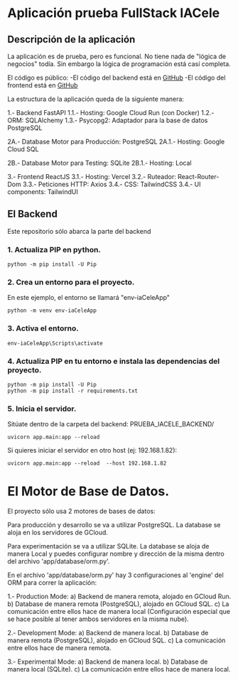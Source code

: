 # Aplicación prueba FullStack IACele


## Descripción de la aplicación

La aplicación es de prueba, pero es funcional. No tiene nada de "lógica de negocios" todía. Sin embargo la lógica de programación está casí completa.



El código es público:
 -El código del backend está en [GitHub](https://github.com/ecostichp/inventario_app_backend)
 -El código del frontend está en [GitHub](https://github.com/ecostichp/prueba_iacele_frontend)



La estructura de la aplicación queda de la siguiente manera:

1.- Backend FastAPI
  1.1.- Hosting: Google Cloud Run (con Docker)
  1.2.- ORM: SQLAlchemy
  1.3.- Psycopg2: Adaptador para la base de datos PostgreSQL

2A.- Database Motor para Producción: PostgreSQL
  2A.1.- Hosting: Google Cloud SQL

2B.- Database Motor para Testing: SQLite
  2B.1.- Hosting: Local


3.- Frontend ReactJS
  3.1.- Hosting: Vercel
  3.2.- Ruteador: React-Router-Dom
  3.3.- Peticiones HTTP: Axios
  3.4.- CSS: TailwindCSS
  3.4.- UI components: TailwindUI





## El Backend

Este repositorio sólo abarca la parte del backend


### 1. Actualiza PIP en python.
```
python -m pip install -U Pip  
```

### 2. Crea un entorno para el proyecto.
En este ejemplo, el entorno se llamará "env-iaCeleApp"

```
python -m venv env-iaCeleApp
```

### 3. Activa el entorno.
```
env-iaCeleApp\Scripts\activate
```

### 4. Actualiza PIP en tu entorno e instala las dependencias del proyecto.
```
python -m pip install -U Pip  
python -m pip install -r requirements.txt
```

### 5. Inicia el servidor.

Sitúate dentro de la carpeta del backend: PRUEBA_IACELE_BACKEND/

```
uvicorn app.main:app --reload
```
Si quieres iniciar el servidor en otro host (ej: 192.168.1.82):
```
uvicorn app.main:app --reload  --host 192.168.1.82
```





# El Motor de Base de Datos.
El proyecto sólo usa 2 motores de bases de datos:

Para producción y desarrollo se va a utilizar PostgreSQL. La database se aloja en los servidores de GCloud.

Para experimentación se va a utilizar SQLite. La database se aloja de manera Local y puedes configurar nombre y dirección de la misma dentro del archivo 'app/database/orm.py'.



En el archivo 'app/database/orm.py' hay 3 configuraciones al 'engine' del ORM para correr la aplicación:

  1.- Production Mode: 
    a) Backend de manera remota, alojado en GCloud Run.
    b) Database de manera remota (PostgreSQL), alojado en GCloud SQL. 
    c) La comunicación entre ellos hace de manera local (Configuración especial que se hace posible al tener ambos servidores en la misma nube).
  
  2.- Development Mode:
    a) Backend de manera local.
    b) Database de manera remota (PostgreSQL), alojado en GCloud SQL.
    c) La comunicación entre ellos hace de manera remota.

  3.- Experimental Mode:
    a) Backend de manera local.
    b) Database de manera local (SQLite).
    c) La comunicación entre ellos hace de manera local.